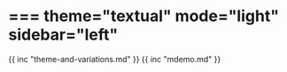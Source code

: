 ===
theme="textual"
mode="light"
sidebar="left"
===
{{ inc "theme-and-variations.md" }}
{{ inc "mdemo.md" }}
